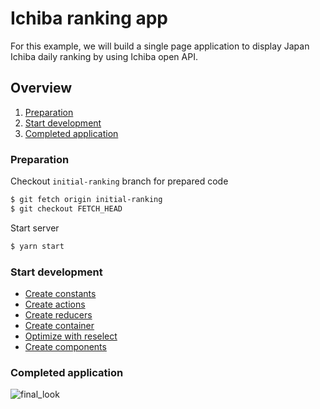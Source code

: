 # Ichiba ranking app

For this example, we will build a single page application to display Japan Ichiba daily ranking by using Ichiba open API.

## Overview

1. [Preparation](#preparation)
2. [Start development](#start-development)
3. [Completed application](#completed-application)

### Preparation

Checkout `initial-ranking` branch for prepared code

```bash
$ git fetch origin initial-ranking
$ git checkout FETCH_HEAD
```

Start server

```bash
$ yarn start
```

### Start development

* [Create constants](constants.md)
* [Create actions](actions.md)
* [Create reducers](reducers.md)
* [Create container](container.md)
* [Optimize with reselect](selectors.md)
* [Create components](components.md)

### Completed application

![final_look](/gitbook/images/ranking_app.png)
